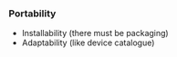 
### Portability

- Installability (there must be packaging)
- Adaptability (like device catalogue)
